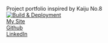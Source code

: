 Project portfolio inspired by Kaiju No.8  
[![Build & Deployment](https://github.com/llemmoo/devportfolio/actions/workflows/nextjs.yml/badge.svg)](https://github.com/llemmoo/devportfolio/actions/workflows/nextjs.yml)  
[My Site](https://lemo.work)  
[Github](https://github.com/llemmoo)  
[LinkedIn](https://linkedin.com/in/oliver-lemonakis)  
